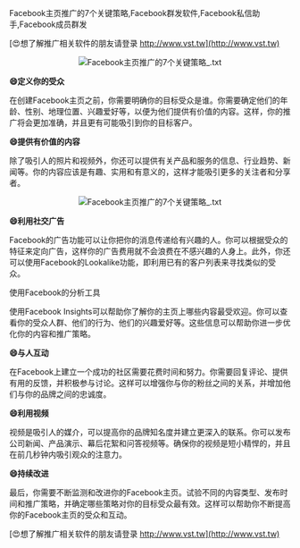 Facebook主页推广的7个关键策略,Facebook群发软件,Facebook私信助手,Facebook成员群发

[😍想了解推广相关软件的朋友请登录 http://www.vst.tw](http://www.vst.tw)

 <center><img src="https://vst.tw/MP4/tuiguang/png/2.png" alt="Facebook主页推广的7个关键策略_.txt"></center>

**😄定义你的受众**

在创建Facebook主页之前，你需要明确你的目标受众是谁。你需要确定他们的年龄、性别、地理位置、兴趣爱好等，以便为他们提供有价值的内容。这样，你的推广将会更加准确，并且更有可能吸引到你的目标客户。

**😄提供有价值的内容**

除了吸引人的照片和视频外，你还可以提供有关产品和服务的信息、行业趋势、新闻等。你的内容应该是有趣、实用和有意义的，这样才能吸引更多的关注者和分享者。

 <center><img src="https://vst.tw/MP4/tuiguang/png/0.png" alt="Facebook主页推广的7个关键策略_.txt"></center>

**😄利用社交广告**

Facebook的广告功能可以让你把你的消息传递给有兴趣的人。你可以根据受众的特征来定向广告，这样你的广告费用就不会浪费在不感兴趣的人身上。此外，你还可以使用Facebook的Lookalike功能，即利用已有的客户列表来寻找类似的受众。

使用Facebook的分析工具

使用Facebook Insights可以帮助你了解你的主页上哪些内容最受欢迎。你可以查看你的受众人群、他们的行为、他们的兴趣爱好等。这些信息可以帮助你进一步优化你的内容和推广策略。

**😄与人互动**

在Facebook上建立一个成功的社区需要花费时间和努力。你需要回复评论、提供有用的反馈，并积极参与讨论。这样可以增强你与你的粉丝之间的关系，并增加他们与你的品牌之间的忠诚度。

**😄利用视频**

视频是吸引人的媒介，可以提高你的品牌知名度并建立更深入的联系。你可以发布公司新闻、产品演示、幕后花絮和问答视频等。确保你的视频是短小精悍的，并且在前几秒钟内吸引观众的注意力。

**😄持续改进**

最后，你需要不断监测和改进你的Facebook主页。试验不同的内容类型、发布时间和推广策略，并确定哪些策略对你的目标受众最有效。这样可以帮助你不断提高你的Facebook主页的受众和互动。

[😍想了解推广相关软件的朋友请登录 http://www.vst.tw](http://www.vst.tw)



